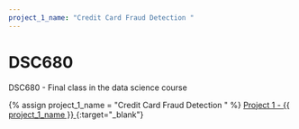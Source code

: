 ```yaml
---
project_1_name: "Credit Card Fraud Detection "
---  
```


# DSC680
DSC680 - Final class in the data science course

{% assign project_1_name = "Credit Card Fraud Detection " %}
[Project 1 - {{ project_1_name }} ](Project%201%20-%20Creditcard%20Fraud%20detection/README.md){:target="_blank"}
